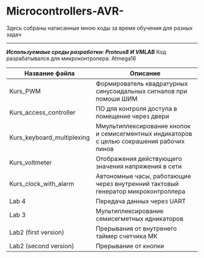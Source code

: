 # Microcontrollers-AVR-

Здесь собраны написанные мною коды за время обучения для разных задач 
***
***Используемаые среды разработки: Proteus8 И VMLAB***
Код разрабатывался для микроконтролера: Atmega16
 


Название файла            |  Описание
--------------------------|-------------------------------------------------
Kurs_PWM                  | Формирователь квадратурных синусоидальных сигналов при помоши ШИМ
Kurs_access_controller    | ПО для контроля доступа в помещение через двери
Kurs_keyboard_multiplexing| Ммультиплексирование кнопок и семисегментных индикаторов с целью сокрашения рабочих пинов
Kurs_voltmeter            | Отображения действующего значения напряжения в сети
Kurs_сlock_with_alarm     | Автономные часы, работающие через внутренний тактовый генератор микроконтроллера
Lab 4                     | Передача данных через UART
Lab 3                     | Мультиплексирование семисегметных идникаторов
Lab2 (first version)      | Прерывания от внутренего таймер счетчика МК
Lab2 (second version)     | Прерывание от кнопки
